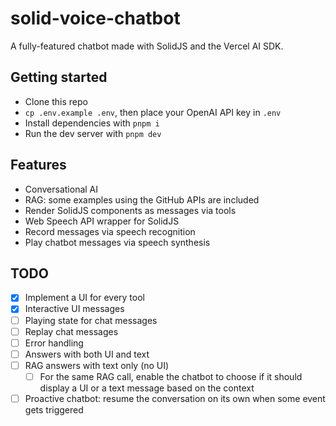 # solid-voice-chatbot

A fully-featured chatbot made with SolidJS and the Vercel AI SDK.

## Getting started

- Clone this repo
- `cp .env.example .env`, then place your OpenAI API key in `.env`
- Install dependencies with `pnpm i`
- Run the dev server with `pnpm dev`

## Features

- Conversational AI
- RAG: some examples using the GitHub APIs are included
- Render SolidJS components as messages via tools
- Web Speech API wrapper for SolidJS
- Record messages via speech recognition
- Play chatbot messages via speech synthesis

## TODO

- [x] Implement a UI for every tool
- [x] Interactive UI messages
- [ ] Playing state for chat messages
- [ ] Replay chat messages
- [ ] Error handling
- [ ] Answers with both UI and text
- [ ] RAG answers with text only (no UI)
  - [ ] For the same RAG call, enable the chatbot to choose if it should display a UI or a text message based on the context
- [ ] Proactive chatbot: resume the conversation on its own when some event gets triggered
